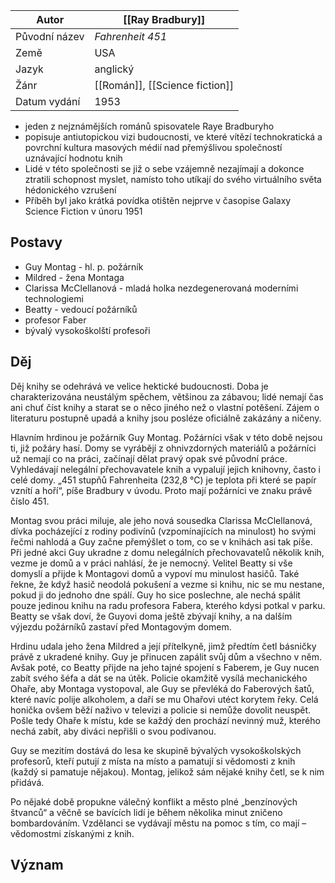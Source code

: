 
| Autor | [[Ray Bradbury]] |
| ---- | ---- |
| Původní název | _Fahrenheit 451_ |
| Země | USA |
| Jazyk | anglický |
| Žánr | [[Román]], [[Science fiction]] |
| Datum vydání | 1953 |
- jeden z nejznámějších románů spisovatele Raye Bradburyho
- popisuje antiutopickou vizi budoucnosti, ve které vítězí technokratická a povrchní kultura masových médií nad přemýšlivou společností uznávající hodnotu knih
- Lidé v této společnosti se již o sebe vzájemně nezajímají a dokonce ztratili schopnost myslet, namísto toho utíkají do svého virtuálního světa hédonického vzrušení
- Příběh byl jako krátká povídka otištěn nejprve v časopise Galaxy Science Fiction v únoru 1951
## Postavy
- Guy Montag - hl. p. požárník
- Mildred - žena Montaga
- Clarissa McClellanová - mladá holka nezdegenerovaná moderními technologiemi
- Beatty - vedoucí požárníků
- profesor Faber
- bývalý vysokoškolští profesoři

## Děj
Děj knihy se odehrává ve velice hektické budoucnosti. Doba je charakterizována neustálým spěchem, většinou za zábavou; lidé nemají čas ani chuť číst knihy a starat se o něco jiného než o vlastní potěšení. Zájem o literaturu postupně upadá a knihy jsou posléze oficiálně zakázány a ničeny.

Hlavním hrdinou je požárník Guy Montag. Požárníci však v této době nejsou ti, již požáry hasí. Domy se vyrábějí z ohnivzdorných materiálů a požárníci už nemají co na práci, začínají dělat pravý opak své původní práce. Vyhledávají nelegální přechovavatele knih a vypalují jejich knihovny, často i celé domy. „451 stupňů Fahrenheita (232,8 °C) je teplota při které se papír vznítí a hoří“, píše Bradbury v úvodu. Proto mají požárníci ve znaku právě číslo 451.

Montag svou práci miluje, ale jeho nová sousedka Clarissa McClellanová, dívka pocházející z rodiny podivínů (vzpomínajících na minulost) ho svými řečmi nahlodá a Guy začne přemýšlet o tom, co se v knihách asi tak píše. Při jedné akci Guy ukradne z domu nelegálních přechovavatelů několik knih, vezme je domů a v práci nahlásí, že je nemocný. Velitel Beatty si vše domyslí a přijde k Montagovi domů a vypoví mu minulost hasičů. Také řekne, že když hasič neodolá pokušení a vezme si knihu, nic se mu nestane, pokud ji do jednoho dne spálí. Guy ho sice poslechne, ale nechá spálit pouze jedinou knihu na radu profesora Fabera, kterého kdysi potkal v parku. Beatty se však doví, že Guyovi doma ještě zbývají knihy, a na dalším výjezdu požárníků zastaví před Montagovým domem.

Hrdinu udala jeho žena Mildred a její přítelkyně, jimž předtím četl básničky právě z ukradené knihy. Guy je přinucen zapálit svůj dům a všechno v něm. Avšak poté, co Beatty přijde na jeho tajné spojení s Faberem, je Guy nucen zabít svého šéfa a dát se na útěk. Policie okamžitě vysílá mechanického Ohaře, aby Montaga vystopoval, ale Guy se převléká do Faberových šatů, které navíc polije alkoholem, a daří se mu Ohařovi utéct korytem řeky. Celá honička ovšem běží naživo v televizi a policie si nemůže dovolit neuspět. Pošle tedy Ohaře k místu, kde se každý den prochází nevinný muž, kterého nechá zabít, aby diváci nepřišli o svou podívanou.

Guy se mezitím dostává do lesa ke skupině bývalých vysokoškolských profesorů, kteří putují z místa na místo a pamatují si vědomosti z knih (každý si pamatuje nějakou). Montag, jelikož sám nějaké knihy četl, se k nim přidává.

Po nějaké době propukne válečný konflikt a město plné „benzínových štvanců“ a věčně se bavících lidí je během několika minut zničeno bombardováním. Vzdělanci se vydávají městu na pomoc s tím, co mají – vědomostmi získanými z knih. 

## Význam
